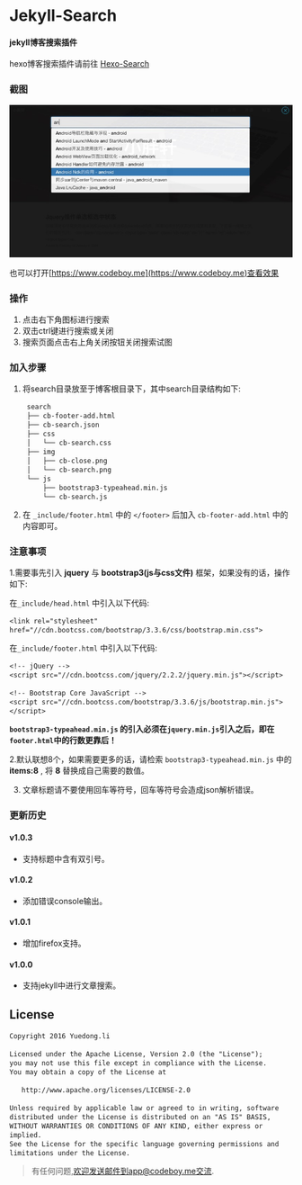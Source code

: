 # Jekyll-Search


#### **jekyll博客搜索插件**

hexo博客搜索插件请前往 [Hexo-Search](https://github.com/androiddevelop/hexo-search)

### 截图

![jekyll-search.jpg](jekyll-search.jpg)

也可以打开[https://www.codeboy.me](https://www.codeboy.me)查看效果

### 操作

1. 点击右下角图标进行搜索
2. 双击ctrl键进行搜索或关闭
3. 搜索页面点击右上角关闭按钮关闭搜索试图

### 加入步骤

1. 将search目录放至于博客根目录下，其中search目录结构如下:

		search
		├── cb-footer-add.html
		├── cb-search.json
		├── css
		│   └── cb-search.css
		├── img
		│   ├── cb-close.png
		│   └── cb-search.png
		└── js
		    ├── bootstrap3-typeahead.min.js
		    └── cb-search.js


2. 在 `_include/footer.html` 中的 `</footer>` 后加入 `cb-footer-add.html` 中的内容即可。 


### 注意事项

1.需要事先引入 **jquery** 与 **bootstrap3(js与css文件)** 框架，如果没有的话，操作如下:

在`_include/head.html` 中引入以下代码:

```
<link rel="stylesheet" href="//cdn.bootcss.com/bootstrap/3.3.6/css/bootstrap.min.css">
```
在`_include/footer.html` 中引入以下代码:

```
<!-- jQuery -->
<script src="//cdn.bootcss.com/jquery/2.2.2/jquery.min.js"></script>

<!-- Bootstrap Core JavaScript -->
<script src="//cdn.bootcss.com/bootstrap/3.3.6/js/bootstrap.min.js"></script>
```
**`bootstrap3-typeahead.min.js` 的引入必须在`jquery.min.js`引入之后，即在`footer.html`中的行数更靠后！**

2.默认联想8个，如果需要更多的话，请检索 `bootstrap3-typeahead.min.js` 中的 **items:8** , 将 **8** 替换成自己需要的数值。

3. 文章标题请不要使用回车等符号，回车等符号会造成json解析错误。

### 更新历史

#### v1.0.3

- 支持标题中含有双引号。

#### v1.0.2

- 添加错误console输出。

#### v1.0.1

- 增加firefox支持。

#### v1.0.0

 - 支持jekyll中进行文章搜索。


## License

```
Copyright 2016 Yuedong.li

Licensed under the Apache License, Version 2.0 (the "License");
you may not use this file except in compliance with the License.
You may obtain a copy of the License at

   http://www.apache.org/licenses/LICENSE-2.0

Unless required by applicable law or agreed to in writing, software
distributed under the License is distributed on an "AS IS" BASIS,
WITHOUT WARRANTIES OR CONDITIONS OF ANY KIND, either express or implied.
See the License for the specific language governing permissions and
limitations under the License.
```

> 有任何问题,欢迎发送邮件到app@codeboy.me交流.


